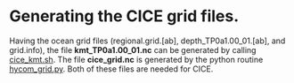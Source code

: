 
# Generating the CICE grid files.
Having the ocean grid files (regional.grid.[ab], depth_TP0a1.00_01.[ab], and grid.info), the file **kmt_TP0a1.00_01.nc** can be generated by calling [cice_kmt.sh](https://github.com/nansencenter/NERSC-HYCOM-CICE/blob/master/bin/cice_kmt.sh). The file **cice_grid.nc** is generated by the python routine [hycom_grid.py](https://github.com/nansencenter/NERSC-HYCOM-CICE/blob/master/bin/hycom_grid.py).  Both of these files are needed for CICE.
